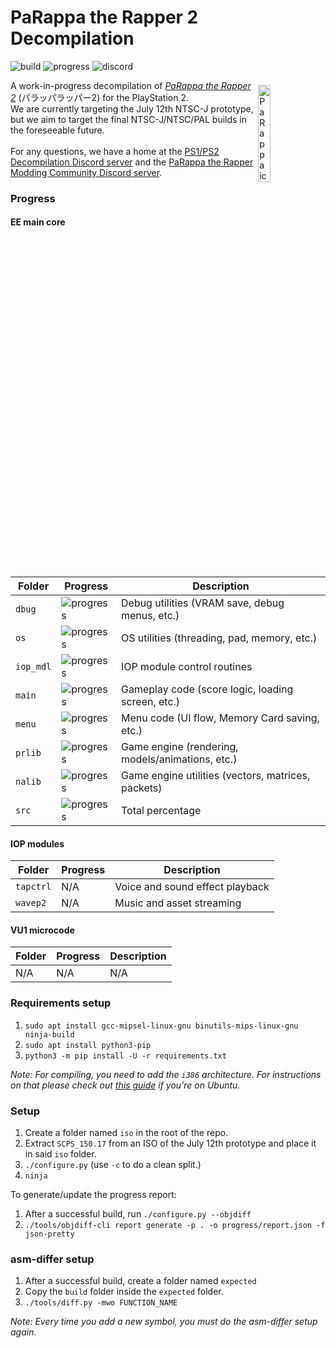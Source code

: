 # PaRappa the Rapper 2 Decompilation
![build](https://img.shields.io/github/actions/workflow/status/polybiusproxy/parappa2/build.yml?branch=main&label=build)
![progress](https://img.shields.io/endpoint?url=https://raw.githubusercontent.com/polybiusproxy/parappa2/main/progress/total_progress.json)
![discord](https://img.shields.io/discord/302537923910303744?color=%235865F2&logo=discord&logoColor=%23FFFFFF)

<img src=".github/resources/transparent.png" style="margin:7px" align="right" width="20%" alt="PaRappa icon by pips">

A work-in-progress decompilation of [*PaRappa the Rapper 2*](https://en.wikipedia.org/wiki/PaRappa_the_Rapper_2) (パラッパラッパー2) for the PlayStation 2.<br>
We are currently targeting the July 12th NTSC-J prototype, but we aim to target the final NTSC-J/NTSC/PAL builds in the foreseeable future.<br><br>
For any questions, we have a home at the [PS1/PS2 Decompilation Discord server](https://discord.gg/VwCPdfbxgm) and the [PaRappa the Rapper Modding Community Discord server](https://discord.gg/xpvVnYd).

### Progress
#### EE main core
| Folder | Progress | Description
|------------|----------|------------
| `dbug` | ![progress](https://img.shields.io/endpoint?url=https://raw.githubusercontent.com/polybiusproxy/parappa2/main/progress/dbug_progress.json) | Debug utilities (VRAM save, debug menus, etc.)
| `os` | ![progress](https://img.shields.io/endpoint?url=https://raw.githubusercontent.com/polybiusproxy/parappa2/main/progress/os_progress.json) | OS utilities (threading, pad, memory, etc.)
| `iop_mdl` | ![progress](https://img.shields.io/endpoint?url=https://raw.githubusercontent.com/polybiusproxy/parappa2/main/progress/iop_mdl_progress.json) | IOP module control routines
| `main` | ![progress](https://img.shields.io/endpoint?url=https://raw.githubusercontent.com/polybiusproxy/parappa2/main/progress/main_progress.json) | Gameplay code (score logic, loading screen, etc.)
| `menu` | ![progress](https://img.shields.io/endpoint?url=https://raw.githubusercontent.com/polybiusproxy/parappa2/main/progress/menu_progress.json) | Menu code (UI flow, Memory Card saving, etc.)
| `prlib` | ![progress](https://img.shields.io/endpoint?url=https://raw.githubusercontent.com/polybiusproxy/parappa2/main/progress/prlib_progress.json) | Game engine (rendering, models/animations, etc.)
| `nalib` | ![progress](https://img.shields.io/endpoint?url=https://raw.githubusercontent.com/polybiusproxy/parappa2/main/progress/nalib_progress.json) | Game engine utilities (vectors, matrices, packets)
| `src` | ![progress](https://img.shields.io/endpoint?url=https://raw.githubusercontent.com/polybiusproxy/parappa2/main/progress/total_progress.json) | Total percentage

#### IOP modules
| Folder | Progress | Description
|------------|----------|------------
| `tapctrl` | N/A | Voice and sound effect playback
| `wavep2` | N/A | Music and asset streaming

#### VU1 microcode
| Folder | Progress | Description
|------------|----------|------------
| N/A | N/A | N/A

### Requirements setup
1. `sudo apt install gcc-mipsel-linux-gnu binutils-mips-linux-gnu ninja-build`
2. `sudo apt install python3-pip`
3. `python3 -m pip install -U -r requirements.txt`

*Note: For compiling, you need to add the `i386` architecture. For instructions on that please check out [this guide](https://askubuntu.com/questions/454253/how-to-run-32-bit-app-in-ubuntu-64-bit) if you're on Ubuntu.*

### Setup

1. Create a folder named `iso` in the root of the repo.
2. Extract `SCPS_150.17` from an ISO of the July 12th prototype and place it in said `iso` folder.
3. `./configure.py` (use `-c` to do a clean split.)
4. `ninja`

To generate/update the progress report:
1. After a successful build, run `./configure.py --objdiff`
2. `./tools/objdiff-cli report generate -p . -o progress/report.json -f json-pretty`

### asm-differ setup
1. After a successful build, create a folder named `expected`
2. Copy the `build` folder inside the `expected` folder.
3. `./tools/diff.py -mwo FUNCTION_NAME`

*Note: Every time you add a new symbol, you must do the asm-differ setup again.*
